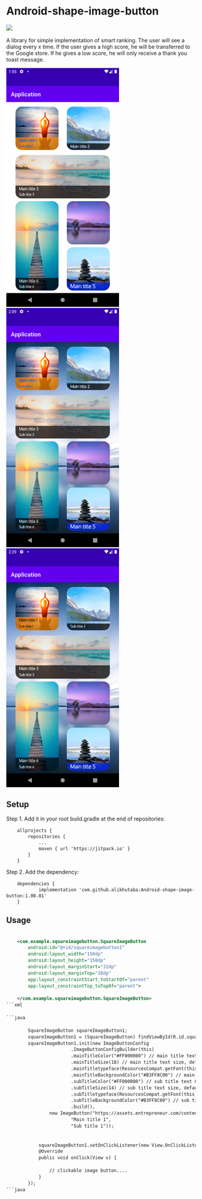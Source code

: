 # Android-shape-image-button

[![](https://jitpack.io/v/alikhutaba/Android-shape-image-button.svg)](https://jitpack.io/#alikhutaba/Android-shape-image-button)



A library for simple implementation of smart ranking.
The user will see a dialog every x time.
If the user gives a high score, he will be transferred to the Google store. If he gives a low score, he will only receive a thank you toast message.


<img src="https://github.com/alikhutaba/Android-shape-image-button/blob/master/app/src/main/res/drawable/Screenshot_1.png?raw=true" width="300" high="450">
<img src="https://github.com/alikhutaba/Android-shape-image-button/blob/master/app/src/main/res/drawable/Screenshot_2.png?raw=true" width="300" high="450">
<img src="https://github.com/alikhutaba/Android-shape-image-button/blob/master/app/src/main/res/drawable/Screenshot_3.png?raw=true" width="300" high="450">


## Setup
Step 1. Add it in your root build.gradle at the end of repositories:
```
	allprojects {
		repositories {
			...
			maven { url 'https://jitpack.io' }
		}
	}
```

Step 2. Add the dependency:

```
	dependencies {
	        implementation 'com.github.alikhutaba:Android-shape-image-button:1.00.01'
	}
```
## Usage


```xml

    <com.example.squareimagebutton.SquareImageButton
        android:id="@+id/squareimagebutton1"
        android:layout_width="150dp"
        android:layout_height="150dp"
        android:layout_marginStart="32dp"
        android:layout_marginTop="16dp"
        app:layout_constraintStart_toStartOf="parent"
        app:layout_constraintTop_toTopOf="parent">

    </com.example.squareimagebutton.SquareImageButton>
```xml

```java

        SquareImageButton squareImageButton1;
        squareImageButton1 = (SquareImageButton) findViewById(R.id.squareimagebutton1);
        squareImageButton1.init(new ImageButtonConfig
                        .ImageButtonConfigBuilder(this)
                        .mainTitleColor("#FF000000") // main title text Color in Hex, default white (Hex:#FFFFFF").
                        .mainTitleSize(18) // main title text size, default 18 sp.
                        .mainTitletypeface(ResourcesCompat.getFont(this, R.font.alegreya_sans_sc_medium)) // main title font typeface, default font oxygen_light.
                        .mainTitleBackgroundColor("#B3FF8C00") // main title Background color in Hex, default Transparent black(Hex:#B3000000).
                        .subTitleColor("#FF000000") // sub title text Color in Hex, default white (Hex:#FFFFFF").
                        .subTitleSize(14) // sub title text size, default 14 sp.
                        .subTitletypeface(ResourcesCompat.getFont(this, R.font.alegreya_sans_sc_medium)) // sub title font typeface, default font oxygen_light.
                        .subTitleBackgroundColor("#B3FF8C00") // sub title Background color in Hex, default Transparent black(Hex:#B3000000).
                        .build(),
                new ImageButton("https://assets.entrepreneur.com/content/3x2/2000/20150824181921-meditate-yoga-relax-calm-zen.jpeg",
                        "Main title 1",
                        "Sub title 1"));
                        
                        
            squareImageButton1.setOnClickListener(new View.OnClickListener() {
            @Override
            public void onClick(View v) {

                // clickable image button....
            }
        });
```java

